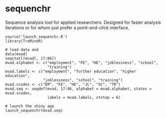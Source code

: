 # sequenchr

Sequence analysis tool for applied researchers. Designed for faster analysis iterations or for whom just prefer a point-and-click interface.

```
source('launch_sequenchr.R')
library(TraMineR)

# load data and
data(mvad)
seqstatl(mvad[, 17:86])
mvad.alphabet <- c("employment", "FE", "HE", "joblessness", "school",
                   "training")
mvad.labels <- c("employment", "further education", "higher education",
                 "joblessness", "school", "training")
mvad.scodes <- c("EM", "FE", "HE", "JL", "SC", "TR")
mvad.seq <- seqdef(mvad, 17:86, alphabet = mvad.alphabet, states = mvad.scodes,
                   labels = mvad.labels, xtstep = 6)

# launch the shiny app
launch_sequenchr(mvad.seq)
```
